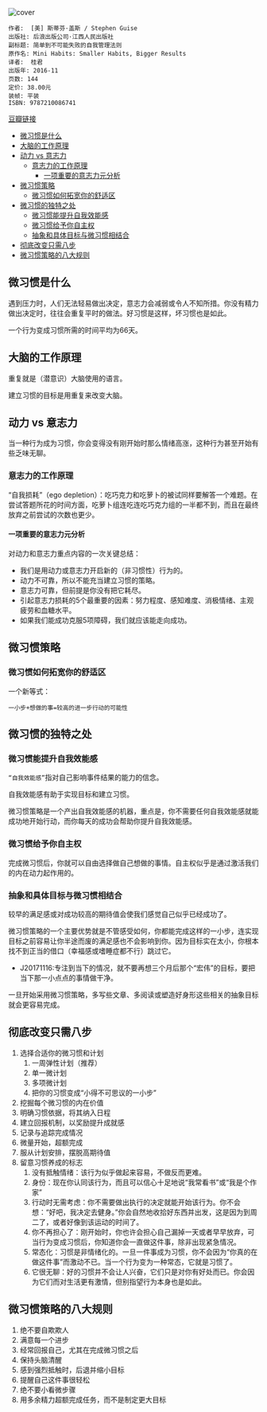 ![cover](https://img3.doubanio.com/lpic/s29051384.jpg)

    作者:  [美] 斯蒂芬·盖斯 / Stephen Guise
    出版社: 后浪出版公司·江西人民出版社
    副标题: 简单到不可能失败的自我管理法则
    原作名: Mini Habits: Smaller Habits, Bigger Results
    译者:  桂君
    出版年: 2016-11
    页数: 144
    定价: 38.00元
    装帧: 平装
    ISBN: 9787210086741

[豆瓣链接](https://book.douban.com/subject/26877306/)

- [微习惯是什么](#%e5%be%ae%e4%b9%a0%e6%83%af%e6%98%af%e4%bb%80%e4%b9%88)
- [大脑的工作原理](#%e5%a4%a7%e8%84%91%e7%9a%84%e5%b7%a5%e4%bd%9c%e5%8e%9f%e7%90%86)
- [动力 vs 意志力](#%e5%8a%a8%e5%8a%9b-vs-%e6%84%8f%e5%bf%97%e5%8a%9b)
  - [意志力的工作原理](#%e6%84%8f%e5%bf%97%e5%8a%9b%e7%9a%84%e5%b7%a5%e4%bd%9c%e5%8e%9f%e7%90%86)
    - [一项重要的意志力元分析](#%e4%b8%80%e9%a1%b9%e9%87%8d%e8%a6%81%e7%9a%84%e6%84%8f%e5%bf%97%e5%8a%9b%e5%85%83%e5%88%86%e6%9e%90)
- [微习惯策略](#%e5%be%ae%e4%b9%a0%e6%83%af%e7%ad%96%e7%95%a5)
  - [微习惯如何拓宽你的舒适区](#%e5%be%ae%e4%b9%a0%e6%83%af%e5%a6%82%e4%bd%95%e6%8b%93%e5%ae%bd%e4%bd%a0%e7%9a%84%e8%88%92%e9%80%82%e5%8c%ba)
- [微习惯的独特之处](#%e5%be%ae%e4%b9%a0%e6%83%af%e7%9a%84%e7%8b%ac%e7%89%b9%e4%b9%8b%e5%a4%84)
  - [微习惯能提升自我效能感](#%e5%be%ae%e4%b9%a0%e6%83%af%e8%83%bd%e6%8f%90%e5%8d%87%e8%87%aa%e6%88%91%e6%95%88%e8%83%bd%e6%84%9f)
  - [微习惯给予你自主权](#%e5%be%ae%e4%b9%a0%e6%83%af%e7%bb%99%e4%ba%88%e4%bd%a0%e8%87%aa%e4%b8%bb%e6%9d%83)
  - [抽象和具体目标与微习惯相结合](#%e6%8a%bd%e8%b1%a1%e5%92%8c%e5%85%b7%e4%bd%93%e7%9b%ae%e6%a0%87%e4%b8%8e%e5%be%ae%e4%b9%a0%e6%83%af%e7%9b%b8%e7%bb%93%e5%90%88)
- [彻底改变只需八步](#%e5%bd%bb%e5%ba%95%e6%94%b9%e5%8f%98%e5%8f%aa%e9%9c%80%e5%85%ab%e6%ad%a5)
- [微习惯策略的八大规则](#%e5%be%ae%e4%b9%a0%e6%83%af%e7%ad%96%e7%95%a5%e7%9a%84%e5%85%ab%e5%a4%a7%e8%a7%84%e5%88%99)

## 微习惯是什么
遇到压力时，人们无法轻易做出决定，意志力会减弱或令人不知所措。你没有精力做出决定时，往往会重复平时的做法。好习惯是这样，坏习惯也是如此。

一个行为变成习惯所需的时间平均为66天。

## 大脑的工作原理
重复就是（潜意识）大脑使用的语言。

建立习惯的目标是用重复来改变大脑。

## 动力 vs 意志力
当一种行为成为习惯，你会变得没有刚开始时那么情绪高涨，这种行为甚至开始有些乏味无聊。

### 意志力的工作原理
“自我损耗”（ego depletion）：吃巧克力和吃萝卜的被试同样要解答一个难题。在尝试答题所花的时间方面，吃萝卜组连吃连吃巧克力组的一半都不到，而且在最终放弃之前尝试的次数也更少。

#### 一项重要的意志力元分析
对动力和意志力重点内容的一次关键总结：

- 我们是用动力或意志力开启新的（非习惯性）行为的。
- 动力不可靠，所以不能充当建立习惯的策略。
- 意志力可靠，但前提是你没有把它耗尽。
- 引起意志力损耗的5个最重要的因素：努力程度、感知难度、消极情绪、主观疲劳和血糖水平。
- 如果我们能成功克服5项障碍，我们就应该能走向成功。

## 微习惯策略
### 微习惯如何拓宽你的舒适区
一个新等式：

```
一小步+想做的事=较高的进一步行动的可能性
```

## 微习惯的独特之处
### 微习惯能提升自我效能感
`“自我效能感”`指对自己影响事件结果的能力的信念。

自我效能感有助于实现目标和建立习惯。

微习惯策略是一个产出自我效能感的机器，重点是，你不需要任何自我效能感就能成功地开始行动，而你每天的成功会帮助你提升自我效能感。

### 微习惯给予你自主权
完成微习惯后，你就可以自由选择做自己想做的事情。自主权似乎是通过激活我们的内在动力起作用的。

### 抽象和具体目标与微习惯相结合
较早的满足感或对成功较高的期待值会使我们感觉自己似乎已经成功了。

微习惯策略的一个主要优势就是不管感受如何，你都能完成这样的一小步，连实现目标之前容易让你半途而废的满足感也不会影响到你。因为目标实在太小，你根本找不到正当的借口（幸福感或嗜睡症都不行）跳过它。

- J20171116:专注到当下的情况，就不要再想三个月后那个“宏伟”的目标，要把当下那一小点点的事情做干净。

一旦开始采用微习惯策略，多写些文章、多阅读或塑造好身形这些相关的抽象目标就会更容易完成。

## 彻底改变只需八步
1. 选择合适你的微习惯和计划
    1. 一周弹性计划（推荐）
    2. 单一微计划
    3. 多项微计划
    4. 把你的习惯变成“小得不可思议的一小步”
2. 挖掘每个微习惯的内在价值
3. 明确习惯依据，将其纳入日程
4. 建立回报机制，以奖励提升成就感
5. 记录与追踪完成情况
6. 微量开始，超额完成
7. 服从计划安排，摆脱高期待值
8. 留意习惯养成的标志
    1. 没有抵触情绪：该行为似乎做起来容易，不做反而更难。
    2. 身份：现在你认同该行为，而且可以信心十足地说“我常看书”或“我是个作家”
    3. 行动时无需考虑：你不需要做出执行的决定就能开始该行为。你不会想：“好吧，我决定去健身。”你会自然地收拾好东西并出发，这是因为到周二了，或者好像到该运动的时间了。
    4. 你不再担心了：刚开始时，你也许会担心自己漏掉一天或者早早放弃，可当行为变成习惯后，你知道你会一直做这件事，除非出现紧急情况。
    5. 常态化：习惯是非情绪化的。一旦一件事成为习惯，你不会因为“你真的在做这件事”而激动不已。当一个行为变为一种常态，它就是习惯了。
    6. 它很无聊：好的习惯并不会让人兴奋，它们只是对你有好处而已。你会因为它们而对生活更有激情，但别指望行为本身也是如此。

## 微习惯策略的八大规则
1. 绝不要自欺欺人
2. 满意每一个进步
3. 经常回报自己，尤其在完成微习惯之后
4. 保持头脑清醒
5. 感到强烈抵触时，后退并缩小目标
6. 提醒自己这件事很轻松
7. 绝不要小看微步骤
8. 用多余精力超额完成任务，而不是制定更大目标
